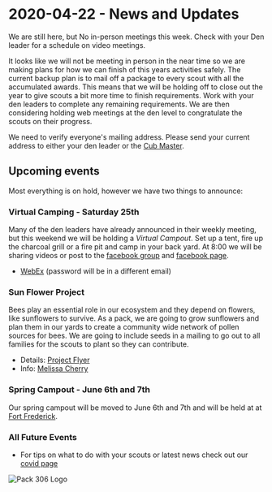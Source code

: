 # 2020-04-22 - News and Updates
We are still here, but No in-person meetings this week. Check with your Den leader for a schedule on video meetings.

It looks like we will not be meeting in person in the near time so we are making plans for how we can finish of this years activities safely. The current backup plan is to mail off a package to every scout with all the accumulated awards. This means that we will be holding off to close out the year to give scouts a bit more time to finish requirements. Work with your den leaders to complete any remaining requirements. We are then considering holding web meetings at the den level to congratulate the scouts on their progress.

We need to verify everyone's mailing address. Please send your current address to either your den leader or the [Cub Master](mailto:cubmaster@cub306.org?subject=Address).

## Upcoming events

Most everything is on hold, however we have two things to announce:

### Virtual Camping - Saturday 25th
Many of the den leaders have already announced in their weekly meeting, but this weekend we will be holding a *Virtual Campout*. Set up a tent, fire up the charcoal grill or a fire pit and camp in your back yard. At 8:00 we will be sharing videos or post to the [facebook group](https://www.facebook.com/groups/1638534726165407/) and [facebook page](https://www.facebook.com/Catonsville-Cub-Scout-Pack-306-2383040078383867/).

* [WebEx](https://meetingsamer6.webex.com/meetingsamer6/j.php?MTID=m5c1d835b124551c17c017934497cce21) (password will be in a different email)

### Sun Flower Project

Bees play an essential role in our ecosystem and they depend on flowers, like sunflowers to survive. As a pack, we are going to grow sunflowers and plan them in our yards to create a community wide network of pollen sources for bees. We are going to include seeds in a mailing to go out to all families for the scouts to plant so they can contribute.

* Details: [Project Flyer](/events/2019-2020/Sunflower_Project.pdf)
* Info: [Melissa Cherry](mailto:comchair@cub306.org)

### Spring Campout - June 6th and 7th

Our spring campout will be moved to June 6th and 7th and will be held at  at [Fort Frederick](https://dnr.maryland.gov/publiclands/pages/western/fortfrederick.aspx).

### All Future Events

* For tips on what to do with your scouts or latest news check out our [covid page](/events/2019-2020/covid/)

![Pack 306 Logo](https://cub306.org/images/PackLogo_Small.png?when=2020-04-22)